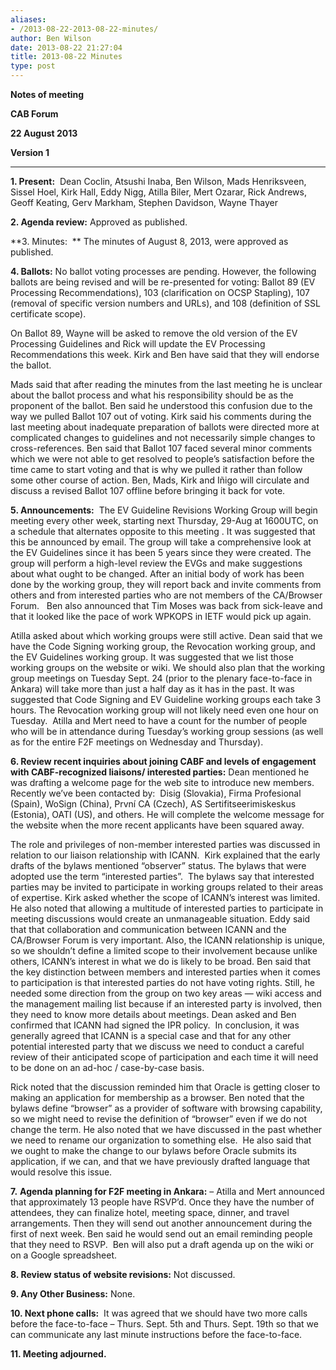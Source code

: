 ```yaml
---
aliases:
- /2013-08-22-2013-08-22-minutes/
author: Ben Wilson
date: 2013-08-22 21:27:04
title: 2013-08-22 Minutes
type: post
---
```


**Notes of meeting**

**CAB Forum**

**22 August 2013**

**Version 1**

****

**1. Present:**  Dean Coclin, Atsushi Inaba, Ben Wilson, Mads Henriksveen, Sissel Hoel, Kirk Hall, Eddy Nigg, Atilla Biler, Mert Ozarar, Rick Andrews, Geoff Keating, Gerv Markham, Stephen Davidson, Wayne Thayer

**2. Agenda review:** Approved as published.

**3. Minutes:  ** The minutes of August 8, 2013, were approved as published.

**4. Ballots:** No ballot voting processes are pending. However, the following ballots are being revised and will be re-presented for voting: Ballot 89 (EV Processing Recommendations), 103 (clarification on OCSP Stapling), 107 (removal of specific version numbers and URLs), and 108 (definition of SSL certificate scope).

On Ballot 89, Wayne will be asked to remove the old version of the EV Processing Guidelines and Rick will update the EV Processing Recommendations this week. Kirk and Ben have said that they will endorse the ballot.

Mads said that after reading the minutes from the last meeting he is unclear about the ballot process and what his responsibility should be as the proponent of the ballot. Ben said he understood this confusion due to the way we pulled Ballot 107 out of voting. Kirk said his comments during the last meeting about inadequate preparation of ballots were directed more at complicated changes to guidelines and not necessarily simple changes to cross-references. Ben said that Ballot 107 faced several minor comments which we were not able to get resolved to people’s satisfaction before the time came to start voting and that is why we pulled it rather than follow some other course of action. Ben, Mads, Kirk and Iñigo will circulate and discuss a revised Ballot 107 offline before bringing it back for vote.

**5. Announcements:**  The EV Guideline Revisions Working Group will begin meeting every other week, starting next Thursday, 29-Aug at 1600UTC, on a schedule that alternates opposite to this meeting . It was suggested that this be announced by email. The group will take a comprehensive look at the EV Guidelines since it has been 5 years since they were created. The group will perform a high-level review the EVGs and make suggestions about what ought to be changed. After an initial body of work has been done by the working group, they will report back and invite comments from others and from interested parties who are not members of the CA/Browser Forum.   Ben also announced that Tim Moses was back from sick-leave and that it looked like the pace of work WPKOPS in IETF would pick up again.

Atilla asked about which working groups were still active. Dean said that we have the Code Signing working group, the Revocation working group, and the EV Guidelines working group. It was suggested that we list those working groups on the website or wiki. We should also plan that the working group meetings on Tuesday Sept. 24 (prior to the plenary face-to-face in Ankara) will take more than just a half day as it has in the past. It was suggested that Code Signing and EV Guideline working groups each take 3 hours. The Revocation working group will not likely need even one hour on Tuesday.  Atilla and Mert need to have a count for the number of people who will be in attendance during Tuesday’s working group sessions (as well as for the entire F2F meetings on Wednesday and Thursday).

**6. Review recent inquiries about joining CABF and levels of engagement with CABF-recognized liaisons/ interested parties:** Dean mentioned he was drafting a welcome page for the web site to introduce new members. Recently we’ve been contacted by:  Disig (Slovakia), Firma Profesional (Spain), WoSign (China), První CA (Czech), AS Sertifitseerimiskeskus (Estonia), OATI (US), and others. He will complete the welcome message for the website when the more recent applicants have been squared away.

The role and privileges of non-member interested parties was discussed in relation to our liaison relationship with ICANN.  Kirk explained that the early drafts of the bylaws mentioned “observer” status. The bylaws that were adopted use the term “interested parties”.  The bylaws say that interested parties may be invited to participate in working groups related to their areas of expertise. Kirk asked whether the scope of ICANN’s interest was limited. He also noted that allowing a multitude of interested parties to participate in meeting discussions would create an unmanageable situation. Eddy said that that collaboration and communication between ICANN and the CA/Browser Forum is very important. Also, the ICANN relationship is unique, so we shouldn’t define a limited scope to their involvement because unlike others, ICANN’s interest in what we do is likely to be broad. Ben said that the key distinction between members and interested parties when it comes to participation is that interested parties do not have voting rights. Still, he needed some direction from the group on two key areas — wiki access and the management mailing list because if an interested party is involved, then they need to know more details about meetings. Dean asked and Ben confirmed that ICANN had signed the IPR policy.  In conclusion, it was generally agreed that ICANN is a special case and that for any other potential interested party that we discuss we need to conduct a careful review of their anticipated scope of participation and each time it will need to be done on an ad-hoc / case-by-case basis.

Rick noted that the discussion reminded him that Oracle is getting closer to making an application for membership as a browser. Ben noted that the bylaws define “browser” as a provider of software with browsing capability, so we might need to revise the definition of “browser” even if we do not change the term. He also noted that we have discussed in the past whether we need to rename our organization to something else.  He also said that we ought to make the change to our bylaws before Oracle submits its application, if we can, and that we have previously drafted language that would resolve this issue.

**7.** **Agenda planning for F2F meeting in Ankara:** – Atilla and Mert announced that approximately 13 people have RSVP’d. Once they have the number of attendees, they can finalize hotel, meeting space, dinner, and travel arrangements. Then they will send out another announcement during the first of next week. Ben said he would send out an email reminding people that they need to RSVP.  Ben will also put a draft agenda up on the wiki or on a Google spreadsheet.

**8. Review status of website revisions:** Not discussed.

**9. Any Other Business:** None.

**10. Next phone calls:**  It was agreed that we should have two more calls before the face-to-face – Thurs. Sept. 5th and Thurs. Sept. 19th so that we can communicate any last minute instructions before the face-to-face.

**11. Meeting adjourned.**